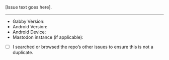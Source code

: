 [Issue text goes here].

* * * *
- Gabby Version:
- Android Version:
- Android Device:
- Mastodon instance (if applicable):

- [ ] I searched or browsed the repo’s other issues to ensure this is not a duplicate.
